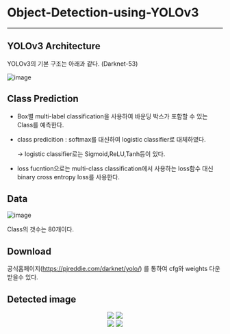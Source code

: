# Object-Detection-using-YOLOv3

-----

## YOLOv3 Architecture
YOLOv3의 기본 구조는 아래과 같다. (Darknet-53)


![image](https://user-images.githubusercontent.com/58909032/99224594-f7237b80-2829-11eb-8b53-45161737e5ff.png)


## Class Prediction
- Box별 multi-label classification을 사용하여 바운딩 박스가 포함할 수 있는 Class를 예측한다.
- class predicition : softmax를 대신하여 logistic classifier로 대체하였다.

  -> logistic classifier로는 Sigmoid,ReLU,Tanh등이 있다.
- loss fucntion으로는 multi-class classification에서 사용하는 loss함수 대신 binary cross entropy loss를 사용한다.


## Data
![image](https://user-images.githubusercontent.com/58909032/99228795-76b44900-2830-11eb-87c8-f509aaf70022.png)

Class의 갯수는 80개이다.


## Download
공식홈페이지(https://pjreddie.com/darknet/yolo/) 를 통하여 cfg와 weights 다운받을수 있다.


## Detected image
<div display="inline-block">
<center>
<img src="https://user-images.githubusercontent.com/58909032/99224663-18846780-282a-11eb-86c4-a086cbcd80e1.jpg" display="inline-block" ></img>
<img src="https://user-images.githubusercontent.com/58909032/99222294-998d3000-2825-11eb-92e6-62cb6f88b800.png" display="inline-block" ></img>
</center>
</div>

<div display="inline-block">
<center>
<img src="https://user-images.githubusercontent.com/58909032/99224665-1a4e2b00-282a-11eb-9e52-961cbc9681c3.jpg" display="inline-block" ></img>
<img src="https://user-images.githubusercontent.com/58909032/99222296-9abe5d00-2825-11eb-90b2-011c570723f2.png" display="inline-block" ></img>
</center>
</div>




